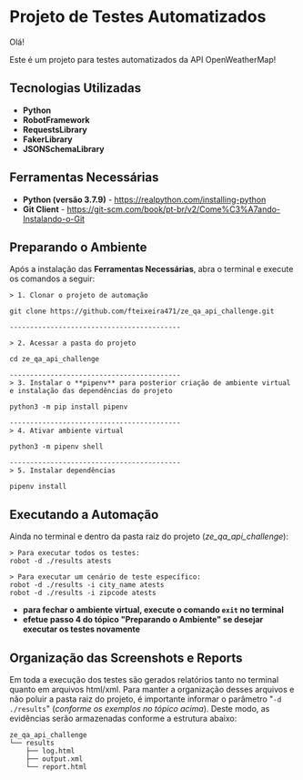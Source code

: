 # **Projeto de Testes Automatizados**

Olá!

Este é um projeto para testes automatizados da API OpenWeatherMap!

## **Tecnologias Utilizadas**
* **Python**
* **RobotFramework**
* **RequestsLibrary**
* **FakerLibrary**
* **JSONSchemaLibrary**

## **Ferramentas Necessárias**
* **Python (versão 3.7.9)** - <https://realpython.com/installing-python>
* **Git Client** - <https://git-scm.com/book/pt-br/v2/Come%C3%A7ando-Instalando-o-Git>

## **Preparando o Ambiente**
Após a instalação das **Ferramentas Necessárias**, abra o terminal e execute os comandos a seguir:
```
> 1. Clonar o projeto de automação

git clone https://github.com/fteixeira471/ze_qa_api_challenge.git

------------------------------------------

> 2. Acessar a pasta do projeto

cd ze_qa_api_challenge

------------------------------------------
> 3. Instalar o **pipenv** para posterior criação de ambiente virtual e instalação das dependências do projeto

python3 -m pip install pipenv

------------------------------------------
> 4. Ativar ambiente virtual

python3 -m pipenv shell

------------------------------------------
> 5. Instalar dependências

pipenv install
```

## **Executando a Automação**
Ainda no terminal e dentro da pasta raiz do projeto (_ze_qa_api_challenge_):
```
> Para executar todos os testes:
robot -d ./results atests

> Para executar um cenário de teste específico:
robot -d ./results -i city_name atests
robot -d ./results -i zipcode atests
```

* **para fechar o ambiente virtual, execute o comando ```exit``` no terminal**
* **efetue passo 4 do tópico "Preparando o Ambiente" se desejar executar os testes novamente**



## **Organização das Screenshots e Reports**
Em toda a execução dos testes são gerados relatórios tanto no terminal quanto em arquivos html/xml. Para manter a organização desses arquivos e não poluir a pasta raiz do projeto, é importante informar o parâmetro "```-d ./results```" (_conforme os exemplos no tópico acima_). Deste modo, as evidências serão armazenadas conforme a estrutura abaixo:
```
ze_qa_api_challenge
└── results
    ├── log.html
    ├── output.xml
    └── report.html
```